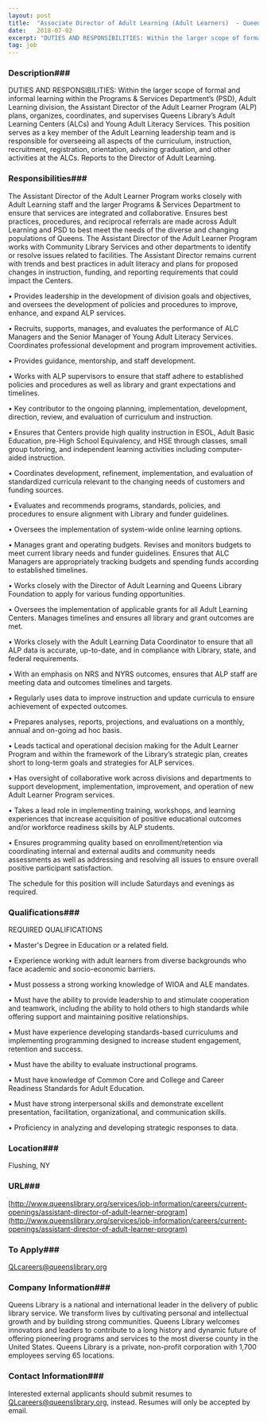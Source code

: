 ```yaml
---
layout: post
title:  "Associate Director of Adult Learning (Adult Learners)  - Queens Library"
date:   2018-07-02
excerpt: "DUTIES AND RESPONSIBILITIES: Within the larger scope of formal and informal learning within the Programs & Services Department’s (PSD), Adult Learning division, the Assistant Director of the Adult Learner Program (ALP) plans, organizes, coordinates, and supervises Queens Library’s Adult Learning Centers (ALCs) and Young Adult Literacy Services. This position serves..."
tag: job
---
```


### Description###

DUTIES AND RESPONSIBILITIES:
Within the larger scope of formal and informal learning within the Programs & Services Department’s (PSD), Adult Learning division, the Assistant Director of the Adult Learner Program (ALP) plans, organizes, coordinates, and supervises Queens Library’s Adult Learning Centers (ALCs) and Young Adult Literacy Services. This position serves as a key member of the Adult Learning leadership team and is responsible for overseeing all aspects of the curriculum, instruction, recruitment, registration, orientation, advising graduation, and other activities at the ALCs. Reports to the Director of Adult Learning.


### Responsibilities###

The Assistant Director of the Adult Learner Program works closely with Adult Learning staff and the larger Programs & Services Department to ensure that services are integrated and collaborative. Ensures best practices, procedures, and reciprocal referrals are made across Adult Learning and PSD to best meet the needs of the diverse and changing populations of Queens. The Assistant Director of the Adult Learner Program works with Community Library Services and other departments to identify or resolve issues related to facilities. The Assistant Director remains current with trends and best practices in adult literacy and plans for proposed changes in instruction, funding, and reporting requirements that could impact the Centers.

• 	Provides leadership in the development of division goals and objectives, and oversees the development of policies and procedures to improve, enhance, and expand ALP services.

• 	Recruits, supports, manages, and evaluates the performance of ALC Managers and the Senior Manager of Young Adult Literacy Services. Coordinates professional development and program improvement activities.

• 	Provides guidance, mentorship, and staff development. 

• 	Works with ALP supervisors to ensure that staff adhere to established policies and procedures as well as library and grant expectations and timelines.

• 	Key contributor to the ongoing planning, implementation, development, direction, review, and evaluation of curriculum and instruction.

• 	Ensures that Centers provide high quality instruction in ESOL, Adult Basic Education, pre-High School Equivalency, and HSE through classes, small group tutoring, and independent learning activities including computer-aided instruction.

• 	Coordinates development, refinement, implementation, and evaluation of standardized curricula relevant to the changing needs of customers and funding sources.

• 	Evaluates and recommends programs, standards, policies, and procedures to ensure alignment with Library and funder guidelines.

• 	Oversees the implementation of system-wide online learning options.

• 	Manages grant and operating budgets.  Revises and monitors budgets to meet current library needs and funder guidelines. Ensures that ALC Managers are appropriately tracking budgets and spending funds according to established timelines.

• 	Works closely with the Director of Adult Learning and Queens Library Foundation to apply for various funding opportunities.

• 	Oversees the implementation of applicable grants for all Adult Learning Centers. Manages timelines and ensures all library and grant outcomes are met.

• 	Works closely with the Adult Learning Data Coordinator to ensure that all ALP data is accurate, up-to-date, and in compliance with Library, state, and federal requirements.

• 	With an emphasis on NRS and NYRS outcomes, ensures that ALP staff are meeting data and outcomes timelines and targets. 

• 	Regularly uses data to improve instruction and update curricula to ensure achievement of expected outcomes.

• 	Prepares analyses, reports, projections, and evaluations on a monthly, annual and on-going ad hoc basis.

• 	Leads tactical and operational decision making for the Adult Learner Program and within the framework of the Library’s strategic plan, creates short to long-term goals and strategies for ALP services.

• 	Has oversight of collaborative work across divisions and departments to support development, implementation, improvement, and operation of new Adult Learner Program services.

• 	Takes a lead role in implementing training, workshops, and learning experiences that increase acquisition of positive educational outcomes and/or workforce readiness skills by ALP students.

• 	Ensures programming quality based on enrollment/retention via coordinating internal and external audits and community needs assessments as well as addressing and resolving all issues to ensure overall positive participant satisfaction.  

The schedule for this position will include Saturdays and evenings as required.


### Qualifications###

REQUIRED QUALIFICATIONS

• 	Master's Degree in Education or a related field. 

• 	Experience working with adult learners from diverse backgrounds who face academic and socio-economic barriers.

• 	Must possess a strong working knowledge of WIOA and ALE mandates.  

• 	Must have the ability to provide leadership to and stimulate cooperation and teamwork, including the ability to hold others to high standards while offering support and maintaining positive relationships.

• 	Must have experience developing standards-based curriculums and implementing programming designed to increase student engagement, retention and success. 

• 	Must have the ability to evaluate instructional programs.

• 	Must have knowledge of Common Core and College and Career Readiness Standards for Adult Education.

• 	Must have strong interpersonal skills and demonstrate excellent presentation, facilitation, organizational, and communication skills.  

• 	Proficiency in analyzing and developing strategic responses to data.




### Location###

Flushing, NY


### URL###

[http://www.queenslibrary.org/services/job-information/careers/current-openings/assistant-director-of-adult-learner-program](http://www.queenslibrary.org/services/job-information/careers/current-openings/assistant-director-of-adult-learner-program)

### To Apply###

QLcareers@queenslibrary.org 


### Company Information###

Queens Library is a national and international leader in the delivery of public library service.  We transform lives by cultivating personal and intellectual growth and by building strong communities. Queens Library welcomes innovators and leaders to contribute to a long history and dynamic future of offering pioneering programs and services to the most diverse county in the United States.  Queens Library is a private, non-profit corporation with 1,700 employees serving 65 locations.


### Contact Information###

Interested external applicants should submit resumes to QLcareers@queenslibrary.org, instead. Resumes will only be accepted by email.  

